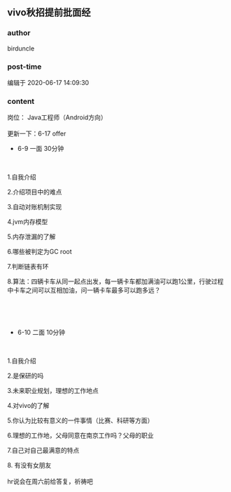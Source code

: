 ## vivo秋招提前批面经
### author 
birduncle
### post-time 

编辑于  2020-06-17 14:09:30
### content 
<div class="post-topic-des nc-post-content">
 <div>
  岗位：
  <span>
   Java工程师（Android方向）
  </span>
 </div>
 <div>
  <span>
   <br/>
  </span>
 </div>
 <div>
  更新一下：6-17 offer
 </div>
 <ul>
  <li>
   6-9 一面 30分钟
  </li>
 </ul>
 <p>
  <br/>
 </p>
 <p>
  1.自我介绍
 </p>
 <p>
  2.介绍项目中的难点
 </p>
 <p>
  3.自动对账机制实现
 </p>
 <p>
  4.jvm内存模型
  <span>
  </span>
 </p>
 <p>
  5.内存泄漏的了解
 </p>
 <p>
  6.哪些被判定为GC root
 </p>
 <p>
  7.判断链表有环
 </p>
 <p>
  8.算法：四辆卡车从同一起点出发，每一辆卡车都加满油可以跑1公里，行驶过程中卡车之间可以互相加油，问一辆卡车最多可以跑多远？
 </p>
 <p>
  <br/>
 </p>
 <p>
  <br/>
 </p>
 <ul>
  <li>
   6-10 二面 10分钟
  </li>
 </ul>
 <p>
  <br/>
 </p>
 <p>
  1.自我介绍
 </p>
 <p>
  2.是保研的吗
 </p>
 <p>
  3.未来职业规划，理想的工作地点
 </p>
 <p>
  4.对vivo的了解
 </p>
 <p>
  5.你认为比较有意义的一件事情（比赛、科研等方面）
 </p>
 <p>
  6.理想的工作地，父母同意在南京工作吗？父母的职业
 </p>
 <p>
  7.自己对自己最满意的特点
 </p>
 <div>
  <span>
   8.
  </span>
  有没有女朋友
 </div>
 <div>
  <br/>
 </div>
 <div>
  hr说会在周六前给答复，祈祷吧
 </div>
</div>
